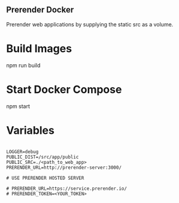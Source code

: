 ## Prerender Docker

Prerender web applications by supplying the static src as a volume.

# Build Images

npm run build

# Start Docker Compose

npm start

# Variables

```.env

LOGGER=debug
PUBLIC_DIST=/src/app/public
PUBLIC_SRC=./<path_to_web_app>
PRERENDER_URL=http://prerender-server:3000/

# USE PRERENDER HOSTED SERVER

# PRERENDER_URL=https://service.prerender.io/
# PRERENDER_TOKEN=<YOUR_TOKEN>

```